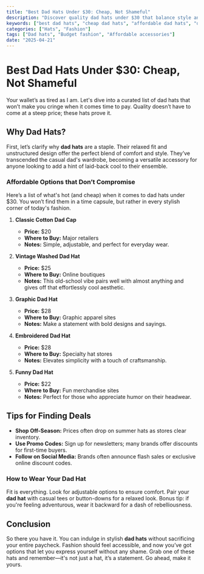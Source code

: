 ```yaml
---
title: "Best Dad Hats Under $30: Cheap, Not Shameful"
description: "Discover quality dad hats under $30 that balance style and budget. Brand recommendations, fit notes, and deals await."
keywords: ["best dad hats", "cheap dad hats", "affordable dad hats", "dad hats under 30 dollars"]
categories: ["Hats", "Fashion"]
tags: ["Dad hats", "Budget fashion", "Affordable accessories"]
date: "2025-04-21"
---
```


# Best Dad Hats Under $30: Cheap, Not Shameful

Your wallet’s as tired as I am. Let's dive into a curated list of dad hats that won’t make you cringe when it comes time to pay. Quality doesn’t have to come at a steep price; these hats prove it. 

## Why Dad Hats?

First, let’s clarify why **dad hats** are a staple. Their relaxed fit and unstructured design offer the perfect blend of comfort and style. They’ve transcended the casual dad's wardrobe, becoming a versatile accessory for anyone looking to add a hint of laid-back cool to their ensemble.

### Affordable Options that Don’t Compromise

Here’s a list of what's hot (and cheap) when it comes to dad hats under $30. You won’t find them in a time capsule, but rather in every stylish corner of today's fashion.

1. **Classic Cotton Dad Cap**
   - **Price:** $20
   - **Where to Buy:** Major retailers
   - **Notes:** Simple, adjustable, and perfect for everyday wear. 

2. **Vintage Washed Dad Hat**
   - **Price:** $25
   - **Where to Buy:** Online boutiques
   - **Notes:** This old-school vibe pairs well with almost anything and gives off that effortlessly cool aesthetic.

3. **Graphic Dad Hat**
   - **Price:** $28
   - **Where to Buy:** Graphic apparel sites
   - **Notes:** Make a statement with bold designs and sayings. 

4. **Embroidered Dad Hat**
   - **Price:** $28
   - **Where to Buy:** Specialty hat stores
   - **Notes:** Elevates simplicity with a touch of craftsmanship.

5. **Funny Dad Hat**
   - **Price:** $22
   - **Where to Buy:** Fun merchandise sites
   - **Notes:** Perfect for those who appreciate humor on their headwear.

## Tips for Finding Deals

- **Shop Off-Season:** Prices often drop on summer hats as stores clear inventory.
- **Use Promo Codes:** Sign up for newsletters; many brands offer discounts for first-time buyers.
- **Follow on Social Media:** Brands often announce flash sales or exclusive online discount codes.

### How to Wear Your Dad Hat

Fit is everything. Look for adjustable options to ensure comfort. Pair your **dad hat** with casual tees or button-downs for a relaxed look. Bonus tip: if you're feeling adventurous, wear it backward for a dash of rebelliousness.

## Conclusion

So there you have it. You can indulge in stylish **dad hats** without sacrificing your entire paycheck. Fashion should feel accessible, and now you’ve got options that let you express yourself without any shame. Grab one of these hats and remember—it's not just a hat, it’s a statement. Go ahead, make it yours.
